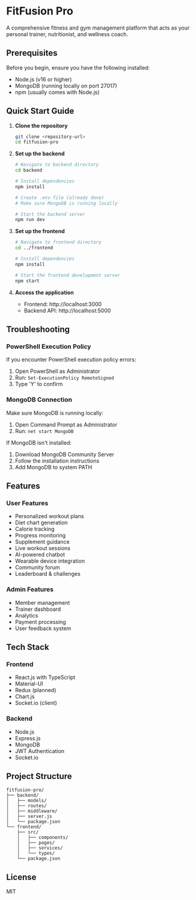 # FitFusion Pro

A comprehensive fitness and gym management platform that acts as your personal trainer, nutritionist, and wellness coach.

## Prerequisites

Before you begin, ensure you have the following installed:
- Node.js (v16 or higher)
- MongoDB (running locally on port 27017)
- npm (usually comes with Node.js)

## Quick Start Guide

1. **Clone the repository**
   ```bash
   git clone <repository-url>
   cd fitfusion-pro
   ```

2. **Set up the backend**
   ```bash
   # Navigate to backend directory
   cd backend

   # Install dependencies
   npm install

   # Create .env file (already done)
   # Make sure MongoDB is running locally

   # Start the backend server
   npm run dev
   ```

3. **Set up the frontend**
   ```bash
   # Navigate to frontend directory
   cd ../frontend

   # Install dependencies
   npm install

   # Start the frontend development server
   npm start
   ```

4. **Access the application**
   - Frontend: http://localhost:3000
   - Backend API: http://localhost:5000

## Troubleshooting

### PowerShell Execution Policy
If you encounter PowerShell execution policy errors:

1. Open PowerShell as Administrator
2. Run: `Set-ExecutionPolicy RemoteSigned`
3. Type 'Y' to confirm

### MongoDB Connection
Make sure MongoDB is running locally:
1. Open Command Prompt as Administrator
2. Run: `net start MongoDB`

If MongoDB isn't installed:
1. Download MongoDB Community Server
2. Follow the installation instructions
3. Add MongoDB to system PATH

## Features

### User Features
- Personalized workout plans
- Diet chart generation
- Calorie tracking
- Progress monitoring
- Supplement guidance
- Live workout sessions
- AI-powered chatbot
- Wearable device integration
- Community forum
- Leaderboard & challenges

### Admin Features
- Member management
- Trainer dashboard
- Analytics
- Payment processing
- User feedback system

## Tech Stack

### Frontend
- React.js with TypeScript
- Material-UI
- Redux (planned)
- Chart.js
- Socket.io (client)

### Backend
- Node.js
- Express.js
- MongoDB
- JWT Authentication
- Socket.io

## Project Structure

```
fitfusion-pro/
├── backend/
│   ├── models/
│   ├── routes/
│   ├── middleware/
│   ├── server.js
│   └── package.json
└── frontend/
    ├── src/
    │   ├── components/
    │   ├── pages/
    │   ├── services/
    │   └── types/
    └── package.json
```

## License
MIT
